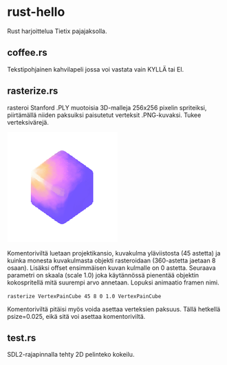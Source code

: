 # rust-hello
Rust harjoittelua Tietix pajajaksolla.

## coffee.rs
Tekstipohjainen kahvilapeli jossa voi vastata vain KYLLÄ tai EI.

## rasterize.rs
rasteroi Stanford .PLY muotoisia 3D-malleja 256x256 pixelin spriteiksi, piirtämällä
niiden paksuiksi paisutetut verteksit .PNG-kuvaksi. Tukee verteksivärejä.

![Rasteroidut verteksit](https://raw.githubusercontent.com/nikoiivari/rust-hello/main/raster.png)

Komentoriviltä luetaan projektikansio, kuvakulma yläviistosta (45 astetta) ja kuinka monesta kuvakulmasta objekti rasteroidaan (360-astetta jaetaan 8 osaan). Lisäksi offset ensimmäisen kuvan kulmalle on 0 astetta. Seuraava parametri on skaala (scale 1.0) joka käytännössä pienentää objektin kokospritellä mitä suurempi arvo annetaan. Lopuksi animaatio framen nimi.

`rasterize VertexPainCube 45 8 0 1.0 VertexPainCube`

Komentoriviltä pitäisi myös voida asettaa verteksien paksuus.
Tällä hetkellä psize=0.025, eikä sitä voi asettaa komentoriviltä.

## test.rs
SDL2-rajapinnalla tehty 2D pelinteko kokeilu.
